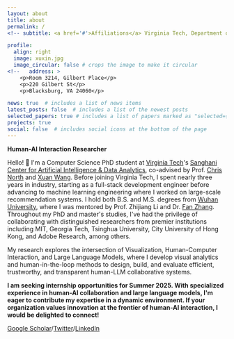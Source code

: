 ```yaml
---
layout: about
title: about
permalink: /
<!-- subtitle: <a href='#'>Affiliations</a> Virginia Tech, Department of Computer Science -->

profile:
  align: right
  image: xuxin.jpg
  image_circular: false # crops the image to make it circular
<!--   address: >
    <p>Room 3214, Gilbert Place</p>
    <p>220 Gilbert St</p>
    <p>Blacksburg, VA 24060</p> 

news: true  # includes a list of news items
latest_posts: false  # includes a list of the newest posts
selected_papers: true # includes a list of papers marked as "selected={true}"
projects: true
social: false  # includes social icons at the bottom of the page
---
```


<!-- How to pronouce my first name: "<b>Shesing</b>". -->
<b>Human-AI Interaction Researcher</b>

Hello! 👋 I'm a Computer Science PhD student at [Virginia Tech](https://www.vt.edu/)'s [Sanghani Center for Artificial Intelligence & Data Analytics](https://sanghani.cs.vt.edu/about/), co-advised by Prof. [Chris North](https://people.cs.vt.edu/north/) and [Xuan Wang](https://xuanwang91.github.io/). 
Before joining Virginia Tech, I spent nearly three years in industry, starting as a full-stack development engineer before advancing to machine learning engineering where I worked on large-scale recommendation systems.
I hold both B.S. and M.S. degrees from [Wuhan University](https://en.whu.edu.cn/), where I was mentored by Prof. Zhijiang Li and Dr. [Fan Zhang](https://scholar.google.com/citations?user=K3SZuHIAAAAJ&hl=en). Throughout my PhD and master's studies, I've had the privilege of collaborating with distinguished researchers from premier institutions including MIT, Georgia Tech, Tsinghua University, City University of Hong Kong, and Adobe Research, among others.

My research explores the intersection of Visualization, Human-Computer Interaction, and Large Language Models, where I develop visual analytics and human-in-the-loop methods to design, build, and evaluate efficient, trustworthy, and transparent human-LLM collaborative systems.

<b>I am seeking internship opportunities for Summer 2025. With specialized experience in human-AI collaboration and large language models, I'm eager to contribute my expertise in a dynamic environment. If your organization values innovation at the frontier of human-AI interaction, I would be delighted to connect!</b>

<!-- Last summer, I was a visiting PhD student in the [HCIE Group](https://hcie.csail.mit.edu/) at CSAIL, MIT. -->

<!-- With three years in top tech companies, I am a <b>full-stack developer</b> and <b>AI Applied Researcher</b>. My current research lies on <b>Information Visualization</b>, <b>Immersive Analytics</b>, and <b>Human-AI Interaction</b>. 

Furthermore, as a <b>HCI researcher</b>, I firmly place humans at the core. My ultimate goal is <b>equip individuals</b> with the capability to comprehensively comprehend and effectively derive insights from <b>vast multimodal information and environments</b>, achieved through the synergistic integration of AI and visualization techniques. -->

[Google Scholar](https://scholar.google.com/citations?user=2mxFqi0AAAAJ&hl=en)/[Twitter](https://twitter.com/TangXuxin)/[LinkedIn](https://www.linkedin.com/in/xuxin-tang-45a27484/)

<!-- The focal point of my current projects is to equip individuals with the capability to comprehensively comprehend and effectively derive insights from <b>vast multimodal information</b>, achieved through the synergistic integration of AI and visualization techniques. -->



